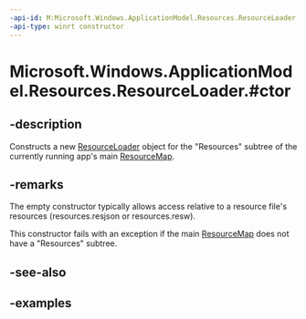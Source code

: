 ```yaml
---
-api-id: M:Microsoft.Windows.ApplicationModel.Resources.ResourceLoader.#ctor
-api-type: winrt constructor
---
```


# Microsoft.Windows.ApplicationModel.Resources.ResourceLoader.#ctor

<!--
public ResourceLoader ();
-->


## -description

Constructs a new [ResourceLoader](resourceloader.md) object for the "Resources" subtree of the currently running app's main [ResourceMap](resourcemap.md).

## -remarks

The empty constructor typically allows access relative to a resource file's resources (resources.resjson or resources.resw).

This constructor fails with an exception if the main [ResourceMap](resourcemap.md) does not have a "Resources" subtree.

## -see-also

## -examples


